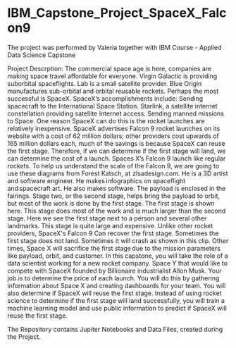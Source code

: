 # IBM_Capstone_Project_SpaceX_Falcon9
The project was performed by Valeria together with IBM Course - Applied Data Science Capstone

Project Descrption: The commercial space age is here, companies are making space travel affordable for everyone. 
Virgin Galactic is providing suborbital spaceflights.  Lab is a small satellite provider.
Blue Origin manufactures sub-orbital and orbital reusable rockets. 
Perhaps the most successful is SpaceX. SpaceX’s accomplishments include: Sending spacecraft to the International Space Station. 
Starlink, a satellite internet constellation providing satellite Internet access. Sending manned missions to Space. 
One reason SpaceX can do this is the rocket launches are relatively inexpensive. 
SpaceX advertises Falcon 9 rocket launches on its website with a cost of 62 million dollars; 
other providers cost upwards of 165 million dollars each, much of the savings is because SpaceX can reuse the first stage. 
Therefore, if we can determine if the first stage will land, we can determine the cost of a launch. Spaces X’s Falcon 9 launch like regular rockets. 
To help us understand the scale of the Falcon 9, we are going to use these diagrams from Forest Katsch, at  zlsadesign.com. 
He is a 3D artist and software engineer. He makes infographics on spaceflight and spacecraft art. He also makes software. 
The payload is enclosed in the fairings. Stage two, or the second stage, helps bring the payload to orbit, but most of the work is done by the first stage. 
The first stage is shown here. This stage does most of the work and is much larger than the second stage. 
Here we see the first stage next to a person and several other landmarks. This stage is quite large and expensive.
Unlike other rocket providers, SpaceX's Falcon 9 Can recover the first stage. Sometimes the first stage does not land. 
Sometimes it will crash as shown in this clip. Other times, Space X will sacrifice the first stage due to the mission parameters like payload, orbit, and customer. 
In this capstone, you will take the role of a data scientist working for a new rocket company. 
Space Y that would like to compete with SpaceX founded by Billionaire industrialist Allon Musk.
Your job is to determine the price of each launch. You will do this by gathering information about Space X and creating dashboards for your team.
You will also determine if SpaceX will reuse the first stage. Instead of using rocket science to determine if the first stage will land successfully, 
you will train a machine learning model and use public information to predict if SpaceX will reuse the first stage.

The Repository contains Jupiter Notebooks and Data Files, created during the Project.
